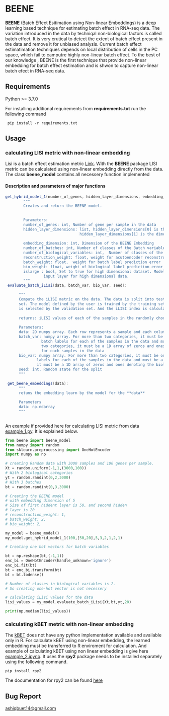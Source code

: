 # BEENE
**BEENE** (Batch Effect Esitimation using Non-linear Embeddings) is a deep learning based technique for estimating batch effect in RNA-seq data. The variation introduced in the data by techniqal non-biological factors is called batch effect. It is very crutical to detect the extent of batch effect present in the data and remove it for unbiased analysis. Current batch effect estimatimation techniques depends on local distribution of cells in the PC space, which fail to camputre highly non-linear batch effect. To the best of our knowledge , BEENE is the first technique that provide non-linear embedding for batch effect estimation and is shwon to capture non-linear batch efect in RNA-seq data.

## Requirements
 Python >= 3.7.0
 
 For installing additional requirements from **requirements.txt** run the following command
 
 ```console
  pip install -r requirements.txt
 ```
 
## Usage
### calculating LISI metric with non-linear embedding

Lisi is a batch effect estimation metric [Link](https://github.com/immunogenomics/LISI). With the **BEENE** package LISI metric can be calculated using non-linear embedding directly from the data. The class **beene_model** contains all necessery function implemented

#### Description and parameters of major functions
```java
get_hybrid_model_1(number_of_genes, hidden_layer_dimensions, embedding_dimension,  number_of_batches,  number_of_biological_variables,  reconstruction_weight, batch_weight, bio_weight, islarge= False):
        """
        Creates and return the BEENE model.
       
        
        Parameters:
        number_of_genes: int, Number of gene per sample in the data 
        hidden_layer_dimensions: list, hidden_layer_dimensions[0] is the dimension of 1st hidden layer and 
                                 hidden_layer_dimensions[1] is the dimension of 2nd hidden layer.
       
        embedding_dimension: int, Dimension of the BEENE Embedding
        number_of_batches: int, Number of classes of the Batch variable
        number_of_biological_variables: int,  Number of classes of the Biological variable
        reconstruction_weight: float, weight for acutoencoder reconstruction loss
        batch_weight: float,  weight for batch label prediction error 
        bio_weight: float, weight of biological label prediction error
        islarge : bool, Set to true for high dimensional dataset. Model uses additional dropout in the 
                 input layer for high dimensional data.
        """
 evaluate_batch_iLisi(data, batch_var, bio_var, seed):

      """
      Compute the iLISI metric on the data. The data is split into testm training, and validation
      set. The model defined by the user is trained by the training set. The best performing model
      is selected by the validation set. And the iLISI index is calculated on the test set.
      
      returns: iLISI values of each of the samples in the randomly choosen test set using BEENE embedding
      
      Parameters:
      data: 2D numpy array. Each row represents a sample and each column represents a Gene
      batch_var: numpy array. For more than two categories, it must be one hot representation of 
                batch labels for each of the samples in the data and must be a dense matrix. For 
                two categories, it must be a 1D array of zeros and ones denoting batch association 
                for each samples in the data
      bio_var: numpy array. For more than two categories, it must be one hot representation of batch 
              labels for each of the samples in the data and must be a dense matrix. For two categories,
              it must be a 1D array of zeros and ones denoting the biological class for each samples in the data
      seed: int. Random state for the split
      """
      
 get_beene_embeddings(data):
      """
      retuns the embedding learn by the model for the **data**
      
      Parameters
      data: np.ndarray
      """
 
```
An example if provided here for calculating LISI metric from data [example_1.py](https://github.com/ashiq24/BEENE/blob/main/beene/example_1.py). It is explained below.


```python
from beene import beene_model
from numpy import random
from sklearn.preprocessing import OneHotEncoder
import numpy as np
```


```python
# creating Random data with 3000 samples and 100 genes per sample.
Xt = random.uniform(-1,1,(3000,100))
# With 2 biological categories 
yt = random.randint(0,2,3000)
# With 3 batches
bt = random.randint(0,3,3000)
```


```python
# Creating the BEENE model
# with embedding dimension of 5
# Size of first hiddent layer is 50, and second hidden
# layer is 20
# reconstruction_weight: 1,
# batch_weight: 2,
# bio_weight: 2,

my_model = beene_model()
my_model.get_hybrid_model_1(100,[50,20],5,3,2,1,2,1)

```


```python
# Creating one hot vectors for batch variables

bt = np.reshape(bt,(-1,1))
enc_bi = OneHotEncoder(handle_unknown='ignore')
enc_bi.fit(bt)
bt = enc_bi.transform(bt)
bt = bt.todense()

# Number of classes in biological variables is 2. 
# So creating one-hot vector is not necessery

```


```python
# calculating iLisi values for the data
lisi_values = my_model.evaluate_batch_iLisi(Xt,bt,yt,20)

print(np.median(lisi_values))
```


### calculating kBET metric with non-linear embedding

The [kBET](https://github.com/theislab/kBET/) does not have any python implementation available and available only in R. For calculate kBET using non-linear embedding, the learned embedding must be transferred to R enviroment for calculation. 
And example of calculating kBET using non linear embedding is give here [example_2.ipynb](https://github.com/ashiq24/BEENE/blob/main/beene/example_2.ipynb). It uses the **rpy2** package needs to be installed separately using the following command.
```console
pip install rpy2
```
The documentation for rpy2 can be found [here](https://rpy2.github.io/doc/latest/html/index.html)

## Bug Report
ashiqbuet14@gmail.com

